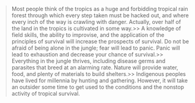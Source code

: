 > Most people think of the tropics as a huge and forbidding tropical rain forest through which every step taken must be hacked out, and where every inch of the way is crawling with danger. Actually, over half of the land in the tropics is cultivated in some way.>> A knowledge of field skills, the ability to improvise, and the application of the principles of survival will increase the prospects of survival. Do not be afraid of being alone in the jungle; fear will lead to panic. Panic will lead to exhaustion and decrease your chance of survival.>> Everything in the jungle thrives, including disease germs and parasites that breed at an alarming rate. Nature will provide water, food, and plenty of materials to build shelters.>> Indigenous peoples have lived for millennia by hunting and gathering. However, it will take an outsider some time to get used to the conditions and the nonstop activity of tropical survival.